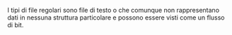 I tipi di file regolari sono file di testo o che comunque non rappresentano dati in nessuna struttura particolare e possono essere visti come un flusso di bit.